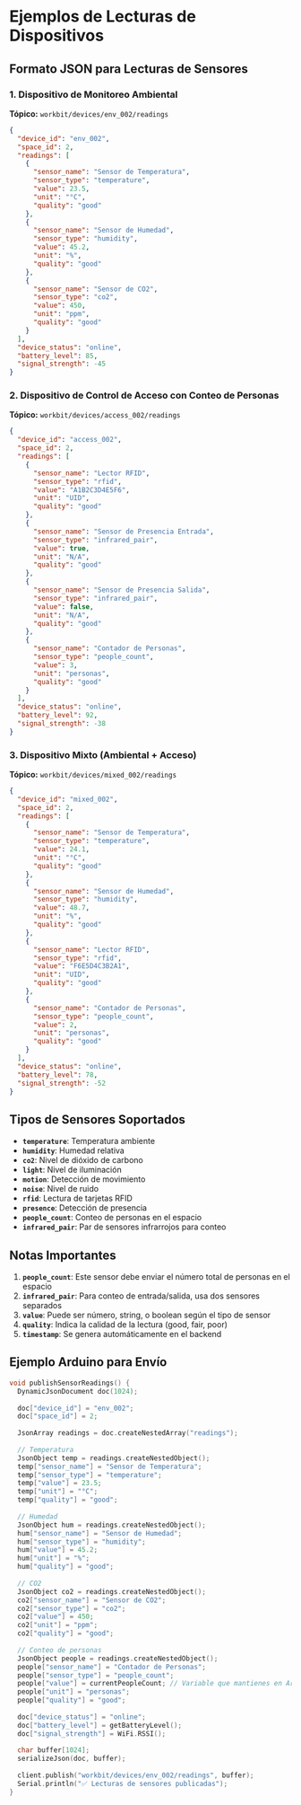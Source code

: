 # Ejemplos de Lecturas de Dispositivos

## Formato JSON para Lecturas de Sensores

### 1. Dispositivo de Monitoreo Ambiental

**Tópico:** `workbit/devices/env_002/readings`

```json
{
  "device_id": "env_002",
  "space_id": 2,
  "readings": [
    {
      "sensor_name": "Sensor de Temperatura",
      "sensor_type": "temperature",
      "value": 23.5,
      "unit": "°C",
      "quality": "good"
    },
    {
      "sensor_name": "Sensor de Humedad",
      "sensor_type": "humidity",
      "value": 45.2,
      "unit": "%",
      "quality": "good"
    },
    {
      "sensor_name": "Sensor de CO2",
      "sensor_type": "co2",
      "value": 450,
      "unit": "ppm",
      "quality": "good"
    }
  ],
  "device_status": "online",
  "battery_level": 85,
  "signal_strength": -45
}
```

### 2. Dispositivo de Control de Acceso con Conteo de Personas

**Tópico:** `workbit/devices/access_002/readings`

```json
{
  "device_id": "access_002",
  "space_id": 2,
  "readings": [
    {
      "sensor_name": "Lector RFID",
      "sensor_type": "rfid",
      "value": "A1B2C3D4E5F6",
      "unit": "UID",
      "quality": "good"
    },
    {
      "sensor_name": "Sensor de Presencia Entrada",
      "sensor_type": "infrared_pair",
      "value": true,
      "unit": "N/A",
      "quality": "good"
    },
    {
      "sensor_name": "Sensor de Presencia Salida",
      "sensor_type": "infrared_pair",
      "value": false,
      "unit": "N/A",
      "quality": "good"
    },
    {
      "sensor_name": "Contador de Personas",
      "sensor_type": "people_count",
      "value": 3,
      "unit": "personas",
      "quality": "good"
    }
  ],
  "device_status": "online",
  "battery_level": 92,
  "signal_strength": -38
}
```

### 3. Dispositivo Mixto (Ambiental + Acceso)

**Tópico:** `workbit/devices/mixed_002/readings`

```json
{
  "device_id": "mixed_002",
  "space_id": 2,
  "readings": [
    {
      "sensor_name": "Sensor de Temperatura",
      "sensor_type": "temperature",
      "value": 24.1,
      "unit": "°C",
      "quality": "good"
    },
    {
      "sensor_name": "Sensor de Humedad",
      "sensor_type": "humidity",
      "value": 48.7,
      "unit": "%",
      "quality": "good"
    },
    {
      "sensor_name": "Lector RFID",
      "sensor_type": "rfid",
      "value": "F6E5D4C3B2A1",
      "unit": "UID",
      "quality": "good"
    },
    {
      "sensor_name": "Contador de Personas",
      "sensor_type": "people_count",
      "value": 2,
      "unit": "personas",
      "quality": "good"
    }
  ],
  "device_status": "online",
  "battery_level": 78,
  "signal_strength": -52
}
```

## Tipos de Sensores Soportados

- **`temperature`**: Temperatura ambiente
- **`humidity`**: Humedad relativa
- **`co2`**: Nivel de dióxido de carbono
- **`light`**: Nivel de iluminación
- **`motion`**: Detección de movimiento
- **`noise`**: Nivel de ruido
- **`rfid`**: Lectura de tarjetas RFID
- **`presence`**: Detección de presencia
- **`people_count`**: Conteo de personas en el espacio
- **`infrared_pair`**: Par de sensores infrarrojos para conteo

## Notas Importantes

1. **`people_count`**: Este sensor debe enviar el número total de personas en el espacio
2. **`infrared_pair`**: Para conteo de entrada/salida, usa dos sensores separados
3. **`value`**: Puede ser número, string, o boolean según el tipo de sensor
4. **`quality`**: Indica la calidad de la lectura (good, fair, poor)
5. **`timestamp`**: Se genera automáticamente en el backend

## Ejemplo Arduino para Envío

```cpp
void publishSensorReadings() {
  DynamicJsonDocument doc(1024);
  
  doc["device_id"] = "env_002";
  doc["space_id"] = 2;
  
  JsonArray readings = doc.createNestedArray("readings");
  
  // Temperatura
  JsonObject temp = readings.createNestedObject();
  temp["sensor_name"] = "Sensor de Temperatura";
  temp["sensor_type"] = "temperature";
  temp["value"] = 23.5;
  temp["unit"] = "°C";
  temp["quality"] = "good";
  
  // Humedad
  JsonObject hum = readings.createNestedObject();
  hum["sensor_name"] = "Sensor de Humedad";
  hum["sensor_type"] = "humidity";
  hum["value"] = 45.2;
  hum["unit"] = "%";
  hum["quality"] = "good";
  
  // CO2
  JsonObject co2 = readings.createNestedObject();
  co2["sensor_name"] = "Sensor de CO2";
  co2["sensor_type"] = "co2";
  co2["value"] = 450;
  co2["unit"] = "ppm";
  co2["quality"] = "good";
  
  // Conteo de personas
  JsonObject people = readings.createNestedObject();
  people["sensor_name"] = "Contador de Personas";
  people["sensor_type"] = "people_count";
  people["value"] = currentPeopleCount; // Variable que mantienes en Arduino
  people["unit"] = "personas";
  people["quality"] = "good";
  
  doc["device_status"] = "online";
  doc["battery_level"] = getBatteryLevel();
  doc["signal_strength"] = WiFi.RSSI();
  
  char buffer[1024];
  serializeJson(doc, buffer);
  
  client.publish("workbit/devices/env_002/readings", buffer);
  Serial.println("✅ Lecturas de sensores publicadas");
}
``` 